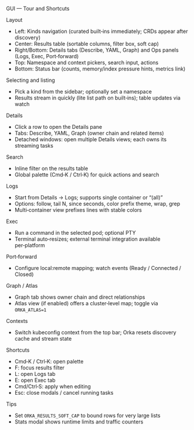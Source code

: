 GUI — Tour and Shortcuts

Layout
- Left: Kinds navigation (curated built‑ins immediately; CRDs appear after discovery)
- Center: Results table (sortable columns, filter box, soft cap)
- Right/Bottom: Details tabs (Describe, YAML, Graph) and Ops panels (Logs, Exec, Port‑forward)
- Top: Namespace and context pickers, search input, actions
- Bottom: Status bar (counts, memory/index pressure hints, metrics link)

Selecting and listing
- Pick a kind from the sidebar; optionally set a namespace
- Results stream in quickly (lite list path on built‑ins); table updates via watch

Details
- Click a row to open the Details pane
- Tabs: Describe, YAML, Graph (owner chain and related items)
- Detached windows: open multiple Details views; each owns its streaming tasks

Search
- Inline filter on the results table
- Global palette (Cmd‑K / Ctrl‑K) for quick actions and search

Logs
- Start from Details → Logs; supports single container or “(all)”
- Options: follow, tail N, since seconds, color prefix theme, wrap, grep
- Multi‑container view prefixes lines with stable colors

Exec
- Run a command in the selected pod; optional PTY
- Terminal auto‑resizes; external terminal integration available per‑platform

Port‑forward
- Configure local:remote mapping; watch events (Ready / Connected / Closed)

Graph / Atlas
- Graph tab shows owner chain and direct relationships
- Atlas view (if enabled) offers a cluster‑level map; toggle via `ORKA_ATLAS=1`

Contexts
- Switch kubeconfig context from the top bar; Orka resets discovery cache and stream state

Shortcuts
- Cmd‑K / Ctrl‑K: open palette
- F: focus results filter
- L: open Logs tab
- E: open Exec tab
- Cmd/Ctrl‑S: apply when editing
- Esc: close modals / cancel running tasks

Tips
- Set `ORKA_RESULTS_SOFT_CAP` to bound rows for very large lists
- Stats modal shows runtime limits and traffic counters

